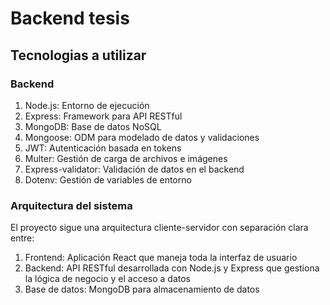 # Backend tesis

## Tecnologias a utilizar

### Backend
1. Node.js: Entorno de ejecución
2. Express: Framework para API RESTful
3. MongoDB: Base de datos NoSQL
4. Mongoose: ODM para modelado de datos y validaciones
5. JWT: Autenticación basada en tokens
6. Multer: Gestión de carga de archivos e imágenes
7. Express-validator: Validación de datos en el backend
8. Dotenv: Gestión de variables de entorno

### Arquitectura del sistema

El proyecto sigue una arquitectura cliente-servidor con separación clara entre:

1. Frontend: Aplicación React que maneja toda la interfaz de usuario
2. Backend: API RESTful desarrollada con Node.js y Express que gestiona la lógica de negocio y el acceso a datos
3. Base de datos: MongoDB para almacenamiento de datos
